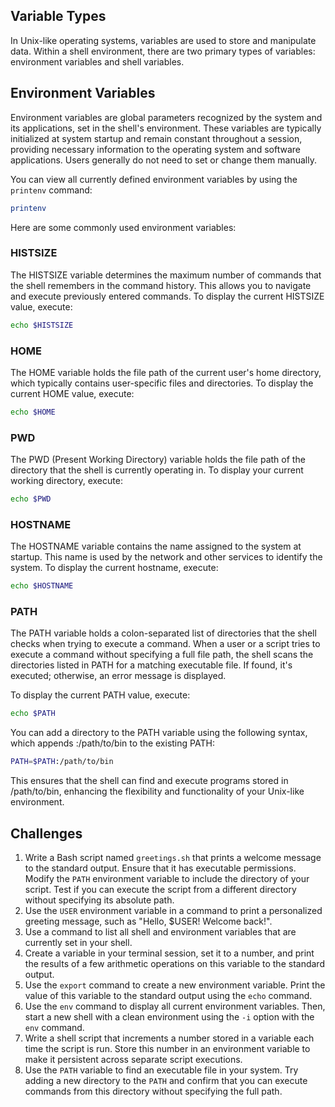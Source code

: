 ## Variable Types

In Unix-like operating systems, variables are used to store and manipulate data. Within a shell environment, there are two primary types of variables: environment variables and shell variables.

## Environment Variables

Environment variables are global parameters recognized by the system and its applications, set in the shell's environment. These variables are typically initialized at system startup and remain constant throughout a session, providing necessary information to the operating system and software applications. Users generally do not need to set or change them manually.

You can view all currently defined environment variables by using the `printenv` command:

```bash
printenv
```

Here are some commonly used environment variables:

### HISTSIZE

The HISTSIZE variable determines the maximum number of commands that the shell remembers in the command history. This allows you to navigate and execute previously entered commands. To display the current HISTSIZE value, execute:

```bash
echo $HISTSIZE
```

### HOME

The HOME variable holds the file path of the current user's home directory, which typically contains user-specific files and directories. To display the current HOME value, execute:

```bash
echo $HOME
```

### PWD

The PWD (Present Working Directory) variable holds the file path of the directory that the shell is currently operating in. To display your current working directory, execute:

```bash
echo $PWD
```

### HOSTNAME

The HOSTNAME variable contains the name assigned to the system at startup. This name is used by the network and other services to identify the system. To display the current hostname, execute:

```bash
echo $HOSTNAME
```

### PATH

The PATH variable holds a colon-separated list of directories that the shell checks when trying to execute a command. When a user or a script tries to execute a command without specifying a full file path, the shell scans the directories listed in PATH for a matching executable file. If found, it's executed; otherwise, an error message is displayed.

To display the current PATH value, execute:

```bash
echo $PATH
```

You can add a directory to the PATH variable using the following syntax, which appends :/path/to/bin to the existing PATH:

```bash
PATH=$PATH:/path/to/bin
```

This ensures that the shell can find and execute programs stored in /path/to/bin, enhancing the flexibility and functionality of your Unix-like environment.

## Challenges

1. Write a Bash script named `greetings.sh` that prints a welcome message to the standard output. Ensure that it has executable permissions. Modify the `PATH` environment variable to include the directory of your script. Test if you can execute the script from a different directory without specifying its absolute path.
2. Use the `USER` environment variable in a command to print a personalized greeting message, such as "Hello, $USER! Welcome back!".
3. Use a command to list all shell and environment variables that are currently set in your shell.
4. Create a variable in your terminal session, set it to a number, and print the results of a few arithmetic operations on this variable to the standard output.
5. Use the `export` command to create a new environment variable. Print the value of this variable to the standard output using the `echo` command.
6. Use the `env` command to display all current environment variables. Then, start a new shell with a clean environment using the `-i` option with the `env` command.
7. Write a shell script that increments a number stored in a variable each time the script is run. Store this number in an environment variable to make it persistent across separate script executions.
8. Use the `PATH` variable to find an executable file in your system. Try adding a new directory to the `PATH` and confirm that you can execute commands from this directory without specifying the full path.
